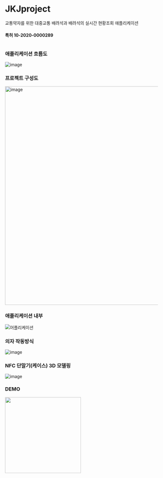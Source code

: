 # JKJproject
교통약자를 위한 대중교통 배려석과 배려석의 실시간 현황조회 애플리케이션
#### 특허 10-2020-0000289
#

### 애플리케이션 흐름도
![image](https://user-images.githubusercontent.com/82494506/139576410-b2535d6d-b4fb-4d18-9a19-570b38d2ef1e.png)

### 프로젝트 구성도
<img width="720" alt="image" src="https://github.com/leeyejin1231/JKJproject/assets/82494506/8593a159-71ae-40c0-a322-2f3e9458718a">

### 애플리케이션 내부
![어플리케이션](https://user-images.githubusercontent.com/82494506/139576372-00c06952-d4b2-45fe-9dd5-aa3d6ca119c0.png)

### 의자 작동방식
![image](https://user-images.githubusercontent.com/82494506/139576439-6c0a5edc-9bfd-4f4c-a0de-5e46b08551be.png)

### NFC 단말기(케이스) 3D 모델링
![image](https://user-images.githubusercontent.com/82494506/139576329-b0a0b62b-5286-4984-8cb6-fbc112c67389.png)

### DEMO
<image src="https://github.com/leeyejin1231/JKJproject/assets/82494506/47397774-389a-4619-b3f7-34ea6eb596ac" width="250"/>


<!--
### 그리고 실종된 PHP코드 ...
![image](https://user-images.githubusercontent.com/82494506/139576490-3101bda1-1778-4a51-bb93-08e7d3c9ada0.png)
--!>
